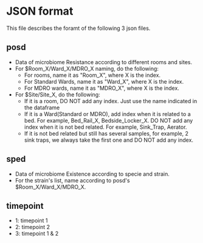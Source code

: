 # JSON format
This file describes the foramt of the following 3 json files.
## posd
- Data of microbiome Resistance according to different rooms and sites.
- For $Room_X/Ward_X/MDRO_X naming, do the following:
    - For rooms, name it as "Room_X", where X is the index.
    - For Standard Wards, name it as "Ward_X", where X is the index.
    - For MDRO wards, name it as "MDRO_X", where X is the index.
- For $Site/Site_X, do the following:
    - If it is a room, DO NOT add any index. Just use the name indicated in the dataframe
    - If it is a Ward(Standard or MDRO), add index when it is related to a bed. For example, Bed_Rail_X, Bedside_Locker_X. DO NOT add any index when it is not bed related. For example, Sink_Trap, Aerator.
    - If it is not bed related but still has several samples, for example, 2 sink traps, we always take the first one and DO NOT add any index.
## sped
- Data of microbiome Existence according to specie and strain.
- For the strain's list, name according to posd's $Room_X/Ward_X/MDRO_X.
## timepoint
- 1: timepoint 1
- 2: timepoint 2
- 3: timepoint 1 & 2
